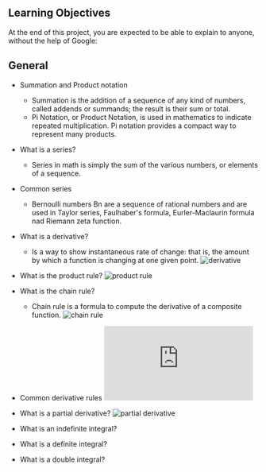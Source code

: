 ## Learning Objectives

At the end of this project, you are expected to be able to explain to anyone, without the help of Google:

## General

- Summation and Product notation
    - Summation is the addition of a sequence of any kind of numbers, called addends or summands; the result is their sum or total.
    - Pi Notation, or Product Notation, is used in mathematics to indicate repeated multiplication. Pi notation provides a compact way to represent many products.

- What is a series?
    - Series in math is simply the sum of the various numbers, or elements of a sequence. 
- Common series
    - Bernoulli numbers Bn are a sequence of rational numbers
    and are used in Taylor series, Faulhaber's formula, Eurler-Maclaurin formula nad Riemann zeta function.
- What is a derivative?
    - Is a way to show instantaneous rate of change: that is, the amount by which a function is changing at one given point.
    ![derivative](https://upload.wikimedia.org/wikipedia/commons/2/21/What_is_derivative_%28animation%29.gif)

- What is the product rule? 
    ![product rule](https://github.com/afarizap/holbertonschool-machine_learning/blob/main/math/0x02-calculus/img/product_rule.png?raw=true)

- What is the chain rule?
    - Chain rule is a formula to compute the derivative of a composite function. 
    ![chain rule](https://github.com/afarizap/holbertonschool-machine_learning/blob/main/math/0x02-calculus/img/chain_rule.png?raw=true)

- Common derivative rules
    ![derivative rules](https://www.coastal.edu/media/academics/universitycollege/mathcenter/handouts/calculus/deranint.PDF)
- What is a partial derivative?
    ![partial derivative](https://github.com/afarizap/holbertonschool-machine_learning/blob/main/math/0x02-calculus/img/partial_derivative.png?raw=true)
- What is an indefinite integral?
- What is a definite integral?
- What is a double integral?
